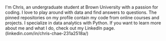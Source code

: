 
I'm Chris, an undergraduate student at Brown University with a passion for coding. I love to play around with data and find answers to questions. The pinned repositories on my profile contain my code from online courses and projects. I specialize in data analytics with Python. If you want to learn more about me and what I do, check out my 
LinkedIn page. (linkedin.com/in/chris-chae-231a2518a/)

<!--
**chrischae2020/chrischae2020** is a ✨ _special_ ✨ repository because its `README.md` (this file) appears on your GitHub profile.

Here are some ideas to get you started:

- 🔭 I’m currently working on ...
- 🌱 I’m currently learning ...
- 👯 I’m looking to collaborate on ...
- 🤔 I’m looking for help with ...
- 💬 Ask me about ...
- 📫 How to reach me: ...
- 😄 Pronouns: ...
- ⚡ Fun fact: ...
-->
